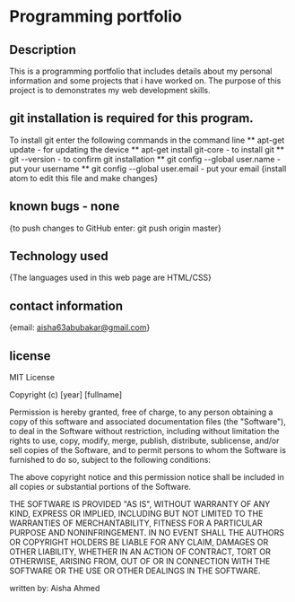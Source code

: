 # Programming portfolio

## Description
This is a programming portfolio that includes details about my personal information and some projects that i have worked on. The purpose of this project is to demonstrates my web development skills.

## git installation is required for this program.
To install git enter the following commands in the command line
** apt-get update - for updating the device
** apt-get install git-core - to install git
** git --version - to confirm git installation
** git config --global user.name - put your username
** git config --global user.email - put your email
{install atom to edit this file and make changes}
## known bugs - none
{to push changes to GitHub enter: git push origin master}
## Technology used
{The languages used in this web page are HTML/CSS}
## contact information
{email: aisha63abubakar@gmail.com}
## license
MIT License

Copyright (c) [year] [fullname]

Permission is hereby granted, free of charge, to any person obtaining a copy
of this software and associated documentation files (the "Software"), to deal
in the Software without restriction, including without limitation the rights
to use, copy, modify, merge, publish, distribute, sublicense, and/or sell
copies of the Software, and to permit persons to whom the Software is
furnished to do so, subject to the following conditions:

The above copyright notice and this permission notice shall be included in all
copies or substantial portions of the Software.

THE SOFTWARE IS PROVIDED "AS IS", WITHOUT WARRANTY OF ANY KIND, EXPRESS OR
IMPLIED, INCLUDING BUT NOT LIMITED TO THE WARRANTIES OF MERCHANTABILITY,
FITNESS FOR A PARTICULAR PURPOSE AND NONINFRINGEMENT. IN NO EVENT SHALL THE
AUTHORS OR COPYRIGHT HOLDERS BE LIABLE FOR ANY CLAIM, DAMAGES OR OTHER
LIABILITY, WHETHER IN AN ACTION OF CONTRACT, TORT OR OTHERWISE, ARISING FROM,
OUT OF OR IN CONNECTION WITH THE SOFTWARE OR THE USE OR OTHER DEALINGS IN THE
SOFTWARE.

written by: Aisha Ahmed
